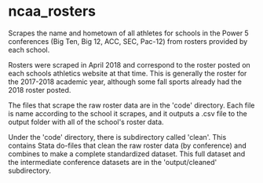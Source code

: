 # ncaa_rosters

Scrapes the name and hometown of all athletes for schools in the Power 5
conferences (Big Ten, Big 12, ACC, SEC, Pac-12) from rosters provided
by each school.

Rosters were scraped in April 2018 and correspond to the roster posted on
each schools athletics website at that time. This is generally the roster
for the 2017-2018 academic year, although some fall sports already had the
2018 roster posted.

The files that scrape the raw roster data are in the 'code' directory.
Each file is name according to the school it scrapes, and it outputs
a .csv file to the output folder with all of the school's roster data.

Under the 'code' directory, there is subdirectory called 'clean'. This contains
Stata do-files that clean the raw roster data (by conference) and combines
to make a complete standardized dataset. This full dataset and the intermediate
conference datasets are in the 'output/cleaned' subdirectory.
